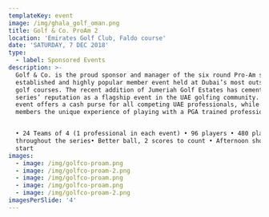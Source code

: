 ```yaml
---
templateKey: event
image: /img/ghala_golf_oman.png
title: Golf & Co. ProAm 2
location: 'Emirates Golf Club, Faldo course'
date: 'SATURDAY, 7 DEC 2018'
type:
  - label: Sponsored Events
description: >-
  Golf & Co. is the proud sponsor and manager of the six round Pro-Am series, an
  established and highly popular member event held at Dubai’s most outstanding
  golf courses. The recent addition of Jumeriah Golf Estates has cemented the
  series’ reputation as a flagship event in the UAE golfing community. Each
  event offers a cash purse for all competing UAE professionals, while giving
  members the unique experience of playing with a PGA trained professional.


  • 24 Teams of 4 (1 professional in each event) • 96 players • 480 players
  throughout the series• Better ball, 2 scores to count • Afternoon shotgun
  start
images:
  - image: /img/golfco-proam.png
  - image: /img/golfco-proam-2.png
  - image: /img/golfco-proam.png
  - image: /img/golfco-proam.png
  - image: /img/golfco-proam-2.png
imagesPerSlide: '4'
---
```


